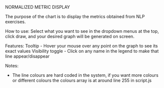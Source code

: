 NORMALIZED METRIC DISPLAY

The purpose of the chart is to display the metrics obtained from NLP exercises. 

How to use: 
Select what you want to see in the dropdown menus at the top, click draw, and your desired graph will be generated on screen.

Features:
    Tooltip - Hover your mouse over any point on the graph to see its exact values
    Visibility toggle - Click on any name in the legend to make that line appear/disappear

Notes:
- The line colours are hard coded in the system, if you want more colours or different colours the colours array is at around line 255 in script.js
